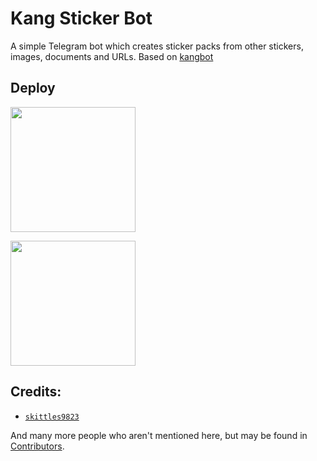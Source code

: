# Kang Sticker Bot
A simple Telegram bot which creates sticker packs from other stickers, images, documents and URLs. Based on [kangbot](https://github.com/skittles9823/kangbot)

## Deploy
<p><a href="https://heroku.com/deploy?template=https://github.com/Devilking12/kang-stickerbot"> <img src="https://img.shields.io/badge/Deploy%20to%20Heroku-blueviolet?style=for-the-badge&logo=heroku" width="200""/></a></p>

<p><a href="https://railway.app/new/template?template=https%3A%2F%2Fgithub.com%2Fbreakdowns%2Fkang-stickerbot&envs=TOKEN&TOKENDesc=The+Telegram+bot+token+that+you+get+from+https%3A%2F%2Ft.me%2FBotFather.&referralCode=Hafitz"> <img src="https://img.shields.io/badge/Deploy%20to%20Railway-blueviolet?style=for-the-badge&logo=railway" width="200""/></a></p>

## Credits:
- [`skittles9823`](https://github.com/skittles9823)

And many more people who aren't mentioned here, but may be found in [Contributors](https://github.com/breakdowns/kang-stickerbot/graphs/contributors).
